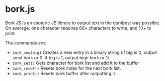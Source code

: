 # bork.js
Bork JS is an esoteric JS library to output text in the dumbest way possible. On average. one character requires 60+ characters to write, and 10+ to print.

The commands are:
- `bork_new(big)` Creates a new entry in a binary string (if big is 0, output smol bork or 0. if big is 1, output bige bork or 1).
- `bork_set()` Gets character for bork list and add it to the buffer
- `bork_reset()` Resets bork index for the next bork list.
- `bork_print()` Resets bork buffer after outputting it.
